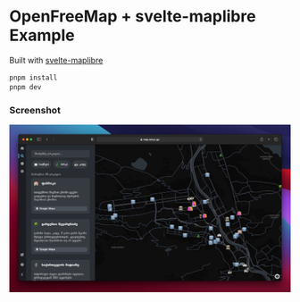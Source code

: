 # OpenFreeMap + svelte-maplibre Example

Built with [svelte-maplibre](https://github.com/dimfeld/svelte-maplibre)

```sh
pnpm install
pnpm dev
```
### Screenshot
![screenshot](./public/screenshot.png)
